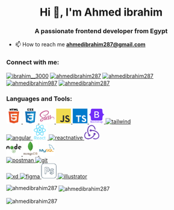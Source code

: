 <h1 align="center">Hi 👋, I'm Ahmed ibrahim</h1>
<h3 align="center">A passionate frontend developer from Egypt</h3>


- 📫 How to reach me **ahmedibrahim287@gmail.com**


<h3 align="left">Connect with me:</h3>
<p align="left">
<a href="https://twitter.com/ibrahim__3000" target="blank"><img align="center" src="https://raw.githubusercontent.com/rahuldkjain/github-profile-readme-generator/master/src/images/icons/Social/twitter.svg" alt="ibrahim__3000" height="30" width="40" /></a>
<a href="https://linkedin.com/in/ahmedibrahim287" target="blank"><img align="center" src="https://raw.githubusercontent.com/rahuldkjain/github-profile-readme-generator/master/src/images/icons/Social/linked-in-alt.svg" alt="ahmedibrahim287" height="30" width="40" /></a>
<a href="https://fb.com/ahmedibrahim287" target="blank"><img align="center" src="https://raw.githubusercontent.com/rahuldkjain/github-profile-readme-generator/master/src/images/icons/Social/facebook.svg" alt="ahmedibrahim287" height="30" width="40" /></a>
<a href="https://instagram.com/ahmedibrahim987" target="blank"><img align="center" src="https://raw.githubusercontent.com/rahuldkjain/github-profile-readme-generator/master/src/images/icons/Social/instagram.svg" alt="ahmedibrahim987" height="30" width="40" /></a>
<a href="https://www.behance.net/ahmedibrahim287" target="blank"><img align="center" src="https://raw.githubusercontent.com/rahuldkjain/github-profile-readme-generator/master/src/images/icons/Social/behance.svg" alt="ahmedibrahim287" height="30" width="40" /></a>
</p>

<h3 align="left">Languages and Tools:</h3>
<p align="left">
   <a href="https://www.w3.org/html/" target="_blank" rel="noreferrer">
      <img
         src="https://raw.githubusercontent.com/devicons/devicon/master/icons/html5/html5-original-wordmark.svg"
         alt="html5"
         width="40"
         height="40"
         />
   </a>
   <a href="https://www.w3schools.com/css/" target="_blank" rel="noreferrer">
      <img
         src="https://raw.githubusercontent.com/devicons/devicon/master/icons/css3/css3-original-wordmark.svg"
         alt="css3"
         width="40"
         height="40"
         />
   </a>


   <a href="https://sass-lang.com" target="_blank" rel="noreferrer">
      <img
         src="https://raw.githubusercontent.com/devicons/devicon/master/icons/sass/sass-original.svg"
         alt="sass"
         width="40"
         height="40"
         />
   </a>
   <a
      href="https://developer.mozilla.org/en-US/docs/Web/JavaScript"
      target="_blank"
      rel="noreferrer">
      <img
         src="https://raw.githubusercontent.com/devicons/devicon/master/icons/javascript/javascript-original.svg"
         alt="javascript"
         width="40"
         height="40"
         />
   </a>
   <a href="https://www.typescriptlang.org/" target="_blank"
      rel="noreferrer">
      <img
         src="https://raw.githubusercontent.com/devicons/devicon/master/icons/typescript/typescript-original.svg"
         alt="typescript"
         width="40"
         height="40"
         />
   </a>
   <a href="https://getbootstrap.com" target="_blank" rel="noreferrer">
      <img
         src="https://raw.githubusercontent.com/devicons/devicon/master/icons/bootstrap/bootstrap-plain-wordmark.svg"
         alt="bootstrap"
         width="40"
         height="40"
         />
   </a>
   <a href="https://tailwindcss.com/" target="_blank" rel="noreferrer">
      <img
         src="https://www.vectorlogo.zone/logos/tailwindcss/tailwindcss-icon.svg"
         alt="tailwind"
         width="40"
         height="40"
         />
   </a>
   <br/>
      <a href="https://angular.io" target="_blank" rel="noreferrer">
         <img
            src="https://angular.io/assets/images/logos/angular/angular.svg"
            alt="angular"
            width="40"
            height="40"
            />
      </a>
      <a href="https://reactjs.org/" target="_blank" rel="noreferrer">
         <img
            src="https://raw.githubusercontent.com/devicons/devicon/master/icons/react/react-original-wordmark.svg"
            alt="react"
            width="40"
            height="40"
            />
      </a>
      <a href="https://reactnative.dev/" target="_blank" rel="noreferrer">
         <img
            src="https://reactnative.dev/img/header_logo.svg"
            alt="reactnative"
            width="40"
            height="40"
            />
      </a>
      <a href="https://redux.js.org" target="_blank" rel="noreferrer">
         <img
            src="https://raw.githubusercontent.com/devicons/devicon/master/icons/redux/redux-original.svg"
            alt="redux"
            width="40"
            height="40"
            />
      </a>
      <br/>
         <a href="https://nodejs.org" target="_blank" rel="noreferrer">
            <img
               src="https://raw.githubusercontent.com/devicons/devicon/master/icons/nodejs/nodejs-original-wordmark.svg"
               alt="nodejs"
               width="40"
               height="40"
               />
         </a>
         <a href="https://www.mongodb.com/" target="_blank" rel="noreferrer">
            <img
               src="https://raw.githubusercontent.com/devicons/devicon/master/icons/mongodb/mongodb-original-wordmark.svg"
               alt="mongodb"
               width="40"
               height="40"
               />
         </a>
         <a href="https://www.mysql.com/" target="_blank" rel="noreferrer">
            <img
               src="https://raw.githubusercontent.com/devicons/devicon/master/icons/mysql/mysql-original-wordmark.svg"
               alt="mysql"
               width="40"
               height="40"
               />
         </a>
         <br/>
            <a href="https://postman.com" target="_blank" rel="noreferrer">
               <img
                  src="https://www.vectorlogo.zone/logos/getpostman/getpostman-icon.svg"
                  alt="postman"
                  width="40"
                  height="40"
                  />
            </a>
     <a href="https://git-scm.com/" target="_blank" rel="noreferrer">
    <img
      src="https://www.vectorlogo.zone/logos/git-scm/git-scm-icon.svg"
      alt="git"
      width="40"
      height="40"
    />
  </a>
            <br />
            <a
               href="https://www.adobe.com/products/xd.html"
               target="_blank"
               rel="noreferrer">
               <img
                  src="https://cdn.worldvectorlogo.com/logos/adobe-xd.svg"
                  alt="xd"
                  width="40"
                  height="40"
                  />
            </a>
            <a href="https://www.figma.com/" target="_blank" rel="noreferrer">
               <img
                  src="https://www.vectorlogo.zone/logos/figma/figma-icon.svg"
                  alt="figma"
                  width="40"
                  height="40"
                  />
            </a>
            <a href="https://www.photoshop.com/en" target="_blank"
               rel="noreferrer">
               <img
                  src="https://raw.githubusercontent.com/devicons/devicon/master/icons/photoshop/photoshop-line.svg"
                  alt="photoshop"
                  width="40"
                  height="40"
                  />
            </a>
            <a
               href="https://www.adobe.com/in/products/illustrator.html"
               target="_blank"
               rel="noreferrer">
               <img
                  src="https://www.vectorlogo.zone/logos/adobe_illustrator/adobe_illustrator-icon.svg"
                  alt="illustrator"
                  width="40"
                  height="40"
                  />
            </a>
         </p>


<p><img align="left" src="https://github-readme-stats.vercel.app/api/top-langs?username=ahmedibrahim287&show_icons=true&locale=en&layout=compact" alt="ahmedibrahim287" /></p>

<p>&nbsp;<img align="center" src="https://github-readme-stats.vercel.app/api?username=ahmedibrahim287&show_icons=true&locale=en" alt="ahmedibrahim287" /></p>

<p><img align="center" src="https://github-readme-streak-stats.herokuapp.com/?user=ahmedibrahim287&" alt="ahmedibrahim287" /></p>

